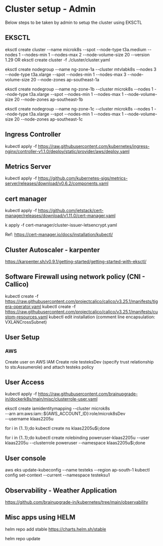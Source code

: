 # Cluster setup - Admin
Below steps to be taken by admin to setup the cluster using EKSCTL

## EKSCTL

eksctl create cluster --name microk8s --spot --node-type t3a.medium --nodes 1 --nodes-min 1 --nodes-max 2 --node-volume-size 20 --version  1.29
OR
eksctl create cluster -f ./cluster/cluster.yaml

eksctl create nodegroup --name ng-zone-1a --cluster mtvlabk8s --nodes 3 --node-type t3a.xlarge --spot --nodes-min 1 --nodes-max 3 --node-volume-size 20 --node-zones ap-southeast-1a

eksctl create nodegroup --name ng-zone-1b --cluster microk8s --nodes 1 --node-type t3a.xlarge --spot --nodes-min 1 --nodes-max 1 --node-volume-size 20 --node-zones ap-southeast-1b

eksctl create nodegroup --name ng-zone-1c --cluster microk8s --nodes 1 --node-type t3a.xlarge --spot --nodes-min 1 --nodes-max 1 --node-volume-size 20 --node-zones ap-southeast-1c

## Ingress Controller
kubectl apply -f https://raw.githubusercontent.com/kubernetes/ingress-nginx/controller-v1.1.0/deploy/static/provider/aws/deploy.yaml


## Metrics Server
kubectl apply -f https://github.com/kubernetes-sigs/metrics-server/releases/download/v0.6.2/components.yaml

## cert manager

kubectl apply -f https://github.com/jetstack/cert-manager/releases/download/v1.11.0/cert-manager.yaml

k apply -f cert-manager/cluster-issuer-letsencrypt.yaml

Ref: https://cert-manager.io/docs/installation/kubectl/

## Cluster Autoscaler - karpenter
https://karpenter.sh/v0.9.1/getting-started/getting-started-with-eksctl/

## Software Firewall using network policy (CNI - Callico)
kubectl create -f https://raw.githubusercontent.com/projectcalico/calico/v3.25.1/manifests/tigera-operator.yaml
kubectl create -f https://raw.githubusercontent.com/projectcalico/calico/v3.25.1/manifests/custom-resources.yaml
kubectl edit installation (comment line encapsulation: VXLANCrossSubnet)

## User Setup

### AWS
Create user on AWS IAM
Create role testeksDev (specify trust relationship to sts:Assumerole) and attach testeks policy

## User Access

kubectl apply -f https://raw.githubusercontent.com/brainupgrade-in/dockerk8s/main/misc/clusterrole-user.yaml

eksctl create iamidentitymapping --cluster microk8s \
  --arn arn:aws:iam::${AWS_ACCOUNT_ID}:role/microk8sDev \
  --username klaas2205u

for i in {1..1};do kubectl create ns  klaas2205u$i;done

for i in {1..1};do kubectl create rolebinding poweruser-klaas2205u --user klaas2205u --clusterrole poweruser --namespace klaas2205u$i;done

## User console
aws eks update-kubeconfig --name testeks --region ap-south-1
kubectl config set-context --current --namespace testeksu1

## Observability - Weather Application
https://github.com/brainupgrade-in/kubernetes/tree/main/observability

## Misc apps using HELM

helm repo add stable https://charts.helm.sh/stable

helm repo update
